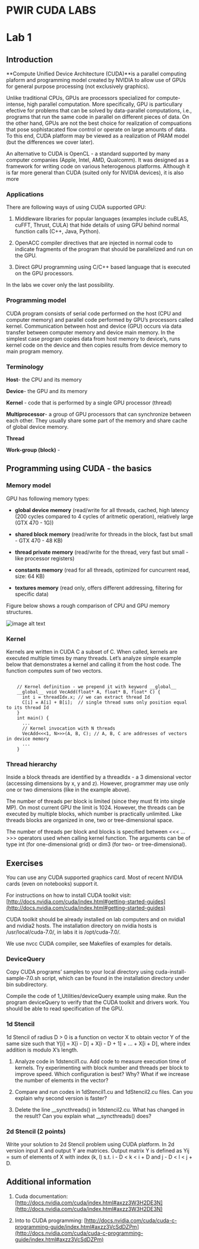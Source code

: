 # PWIR CUDA LABS

# Lab 1

## Introduction

**Compute Unified Device Architecture (CUDA)**is a parallel computing plaform and programming model created by NVIDIA to allow use of GPUs for general purpose processing (not exclusively graphics).

Unlike traditional CPUs, GPUs are processors specialized for compute-intense, high parallel computation. More specifically, GPU is particullary efective for problems that can be solved by data-parallel computations, i.e., programs that run the same code in parallel on different pieces of data. On the other hand, GPUs are not the best choice for realization of compuations that pose sophistacated flow control or operate on large amounts of data. To this end, CUDA platform may be viewed as a realization of PRAM model (but the differences we cover later).

An alternative to CUDA is OpenCL - a standard supported by many computer companies (Apple, Intel, AMD, Qualcomm). It was designed as a framework for writing code on various heterogenous platforms. Although it is far more general than CUDA (suited only for NVIDIA devices), it is also more 

### Applications

There are following ways of using CUDA supported GPU:

1. Middleware libraries for popular languages (examples include cuBLAS, cuFFT, Thrust, CULA) that hide details of using GPU behind normal function calls (C++, Java, Python).

2. OpenACC compiler directives that are injected in normal code to indicate fragments of the program that should be parallelized and run on the GPU.

3. Direct GPU programming using C/C++ based language that is executed on the GPU processors.

In the labs we cover only the last possibility.

### Programming model

CUDA program consists of serial code performed on the host (CPU and computer memory) and parallel code performed by GPU’s processors called kernel. Communication between host and device (GPU) occurs via data transfer between computer memory and device main memory. In the simplest case program copies data from host memory to device’s, runs kernel code on the device and then copies results from device memory to main program memory.

### Terminology

**Host**- the CPU and its memory

**Device**- the GPU and its memory

**Kernel** - code that is performed by a single GPU processor (thread)

**Multiprocessor**- a group of GPU processors that can synchronize between each other. They usually share some part of the memory and share cache of global device memory.

**Thread**

**Work-group (block)** - 

## Programming using CUDA - the basics

### Memory model

GPU has following memory types:

* **global device memory** (read/write for all threads, cached, high latency (200 cycles compared to 4 cycles of aritmetic operation), relatively large (GTX 470 - 1G))

* **shared block memory** (read/write for threads in the block, fast but small - GTX 470 - 48 KB)

* **thread private memory** (read/write for the thread, very fast but small - like processor registers)

* **constants memory** (read for all threads, optimized for cuncurrent read, size: 64 KB)

* **textures memory** (read only, offers different addressing, filtering for specific data)

Figure below shows a rough comparison of CPU and GPU memory structures.

![image alt text](http://docs.nvidia.com/cuda/cuda-c-programming-guide/graphics/gpu-devotes-more-transistors-to-data-processing.png)

### Kernel

Kernels are written in CUDA C a subset of C. When called, kernels are executed multiple times by many threads. Let’s analyze simple example below that demonstrates a kernel and calling it from the host code. The function computes sum of two vectors.

```cuda

    // Kernel definition - we prepend it with keyword __global__
    __global__ void VecAdd(float* A, float* B, float* C) { 
      int i = threadIdx.x; // we can extract thread Id
      C[i] = A[i] + B[i];  // single thread sums only position equal to its thread Id
    } 
    int main() { 
      ...  
      // Kernel invocation with N threads 
      VecAdd<<<1, N>>>(A, B, C); // A, B, C are addresses of vectors in device memory
  	  ... 
    }
```

### Thread hierarchy

Inside a block threads are identified by a threadIdx - a 3 dimensional vector (accessing dimensions by x, y and z). However, programmer may use only one or two dimensions (like in the example above).

The number of threads per block is limited (since they must fit into single MP). On most current GPU the limit is 1024. However, the threads can be executed by multiple blocks, which number is practically unlimited. Like threads blocks are organized in one, two or tree-dimensional space. 

The number of threads per block and blocks is specified between <<< … >>> operators used when calling kernel function. The arguments can be of type int (for one-dimensional grid) or dim3 (for two- or tree-dimensional).

## Exercises

You can use any CUDA supported graphics card. Most of recent NVIDIA cards (even on notebooks) support it. 

For instructions on how to install CUDA toolkit visit: [http://docs.nvidia.com/cuda/index.html#getting-started-guides](http://docs.nvidia.com/cuda/index.html#getting-started-guides)

CUDA toolkit should be already installed on lab computers and on nvidia1 and nvidia2 hosts. The installation directory on nvidia hosts is /usr/local/cuda-7.0/, in labs it is /opt/cuda-7.0/.

We use nvcc CUDA compiler, see Makefiles of examples for details.

### DeviceQuery

Copy CUDA programs’ samples to your local directory using cuda-install-sample-7.0.sh script, which can be found in the installation directory under bin subdirectory.

Compile the code of 1_Utilities/deviceQuery example using make. Run the program deviceQuery to verify that the CUDA toolkit and drivers work. You should be able to read specification of the GPU.

### 1d Stencil

1d Stencil of radius D > 0 is a function on vector X to obtain vector Y of the same size such that Y[i] = X[i - D] + X[i - D + 1] + … + X[i + D], where index addition is modulo X’s length.

1. Analyze code in 1dstencil1.cu. Add code to measure execution time of kernels. Try experimenting with block number and threads per block to improve speed. Which configuration is best? Why? What if we increase the number of elements in the vector?

2. Compare and run codes in 1dStencil1.cu and 1dStencil2.cu files. Can you explain why second version is faster?

3. Delete the line __syncthreads() in 1dstencil2.cu. What has changed in the result? Can you explain what __syncthreads() does?

### 2d Stencil (2 points)

Write your solution to 2d Stencil problem using CUDA platform. In 2d version input X and output Y are matrices. Output matrix Y is defined as Yij = sum of elements of X with index (k, l) s.t. i - D < k < i + D and j - D < l < j + D.

## Additional information

1. Cuda documentation: [http://docs.nvidia.com/cuda/index.html#axzz3W3H2DE3N](http://docs.nvidia.com/cuda/index.html#axzz3W3H2DE3N)

2. Into to CUDA programming: [http://docs.nvidia.com/cuda/cuda-c-programming-guide/index.html#axzz3VcSdDZPm](http://docs.nvidia.com/cuda/cuda-c-programming-guide/index.html#axzz3VcSdDZPm)
